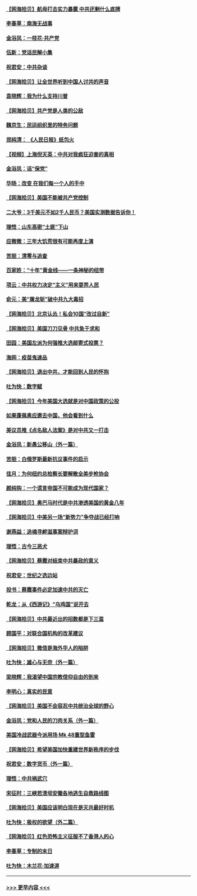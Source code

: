 #### [【网海拾贝】航母打击实力暴露 中共还剩什么底牌](../pages/nsc993/n12371825.md?t=09020702) 
#### [李春草：南海无战事](../pages/nsc993/n12371159.md?t=09020702) 
#### [金浴凤：一枝花·共产党](../pages/nsc993/n12368757.md?t=09020702) 
#### [伍新：党话民解小集](../pages/nsc993/n12366907.md?t=09020702) 
#### [祝君安：中共杂谈](../pages/nsc993/n12366076.md?t=09020702) 
#### [【网海拾贝】让全世界听到中国人讨共的声音](../pages/nsc993/n12365569.md?t=09020702) 
#### [袁晓辉：我为什么支持川普](../pages/nsc993/n12362670.md?t=09020702) 
#### [【网海拾贝】共产党是人类的公敌](../pages/nsc993/n12363182.md?t=09020702) 
#### [魏京生：民运组织里的特务问题](../pages/nsc993/n12363010.md?t=09020702) 
#### [郑纯清： 《人民日报》纸包火](../pages/nsc993/n12362706.md?t=09020702) 
#### [【视频】上海倪天英：中共对我疯狂迫害的真相](../pages/nsc993/n12356341.md?t=09020702) 
#### [金浴凤：话“保党”](../pages/nsc993/n12361867.md?t=09020702) 
#### [华旸：改变 在我们每一个人的手中](../pages/nsc993/n12361774.md?t=09020702) 
#### [【网海拾贝】美国不能被共产党控制](../pages/nsc993/n12360271.md?t=09020702) 
#### [二大爷：3千美元不如2千人民币？美国实测数据告诉你！](../pages/nsc993/n12358563.md?t=09020702) 
#### [理悟：山东高密“土匪”下山](../pages/nsc993/n12358535.md?t=09020702) 
#### [应微微：三年大饥荒很有可能再度上演](../pages/nsc993/n12358523.md?t=09020702) 
#### [苦胆：清零与追查](../pages/nsc993/n12358501.md?t=09020702) 
#### [百家姓：“十年”黄金线——一条神秘的纽带](../pages/nsc993/n12358319.md?t=09020702) 
#### [项云：中共权力决定“主义”用来耍弄人民](../pages/nsc993/n12358172.md?t=09020702) 
#### [俞元：美“屠龙斩”破中共九大毒招](../pages/nsc993/n12357822.md?t=09020702) 
#### [【网海拾贝】北京认怂！私会10国“改过自新”](../pages/nsc993/n12357784.md?t=09020702) 
#### [【网海拾贝】美国刀刀见骨 中共急于求和](../pages/nsc993/n12355511.md?t=09020702) 
#### [田园：美国左派为何强推大选邮寄式投票？](../pages/nsc993/n12352963.md?t=09020702) 
#### [海网：疫苗鬼速品](../pages/nsc993/n12354438.md?t=09020702) 
#### [【网海拾贝】退出中共，才能回到人民的怀抱](../pages/nsc993/n12352634.md?t=09020702) 
#### [吐为快：数字赋](../pages/nsc993/n12352317.md?t=09020702) 
#### [【网海拾贝】今年美国大选就是对中国政策的公投](../pages/nsc993/n12350973.md?t=09020702) 
#### [如果蓬佩奥应邀去中国，他会看到什么](../pages/nsc993/n12350945.md?t=09020702) 
#### [美议员推《点名敌人法案》是对中共又一打击](../pages/nsc993/n12350765.md?t=09020702) 
#### [金浴凤：新愚公移山（外一篇）](../pages/nsc993/n12350253.md?t=09020702) 
#### [苦胆：白俄罗斯最新抗议事件的启示](../pages/nsc993/n12349989.md?t=09020702) 
#### [佳月：为何纽约总检察长要解散全美步枪协会](../pages/nsc993/n12349939.md?t=09020702) 
#### [颜纯钩：一个谎言帝国不可能成为现代国家？](../pages/nsc993/n12349898.md?t=09020702) 
#### [【网海拾贝】奥巴马时代是中共渗透美国的黄金八年](../pages/nsc993/n12349284.md?t=09020702) 
#### [【网海拾贝】中美另一场“新势力”争夺战已经打响](../pages/nsc993/n12346998.md?t=09020702) 
#### [谢燕益：追魂寻衅滋事案辩护词](../pages/nsc993/n12346892.md?t=09020702) 
#### [理悟：古今三恶犬](../pages/nsc993/n12345190.md?t=09020702) 
#### [【网海拾贝】蔡霞对结束中共暴政的意义](../pages/nsc993/n12344263.md?t=09020702) 
#### [祝君安：世纪之选边站](../pages/nsc993/n12342382.md?t=09020702) 
#### [投书：蔡霞事件必定加速中共的灭亡](../pages/nsc993/n12341881.md?t=09020702) 
#### [乾龙：从《西游记》“乌鸡国”说开去](../pages/nsc993/n12341690.md?t=09020702) 
#### [【网海拾贝】中共最近出的招数都是下三滥](../pages/nsc993/n12341593.md?t=09020702) 
#### [顾国平：对联合国机构的改革建议](../pages/nsc993/n12339928.md?t=09020702) 
#### [【网海拾贝】微信是海外华人的陷阱](../pages/nsc993/n12338868.md?t=09020702) 
#### [吐为快：雄心与无奈（外一篇）](../pages/nsc993/n12338132.md?t=09020702) 
#### [梁晓辉：我渴望中国宗教信仰自由的到来](../pages/nsc993/n12336657.md?t=09020702) 
#### [李明心：真实的民意](../pages/nsc993/n12336089.md?t=09020702) 
#### [【网海拾贝】美国不会容忍中共统治全球的野心](../pages/nsc993/n12336063.md?t=09020702) 
#### [金浴凤：党和人民的刀肉关系（外一篇）](../pages/nsc993/n12335834.md?t=09020702) 
#### [美国冷战武器今派用场 Mk 48重型鱼雷](../pages/nsc993/n12335354.md?t=09020702) 
#### [【网海拾贝】希望美国加快重建世界新秩序的步伐](../pages/nsc993/n12334224.md?t=09020702) 
#### [祝君安：数字货币（外一篇）](../pages/nsc993/n12334186.md?t=09020702) 
#### [理悟：中共祸武穴](../pages/nsc993/n12333962.md?t=09020702) 
#### [宋征时：三峡若溃坝安徽各地逃生自救路线图](../pages/nsc993/n12332450.md?t=09020702) 
#### [【网海拾贝】美国应该明白现在是灭共最好时机](../pages/nsc993/n12332313.md?t=09020702) 
#### [吐为快：极权的欲望（外二篇）](../pages/nsc993/n12332089.md?t=09020702) 
#### [【网海拾贝】红色恐怖主义征服不了香港人的心](../pages/nsc993/n12329296.md?t=09020702) 
#### [李春草：专制的末日](../pages/nsc993/n12329079.md?t=09020702) 
#### [吐为快：木兰花‧加速道](../pages/nsc993/n12327366.md?t=09020702) 

----
#### [ >>> 更早内容 <<< ](../indexes/nsc993-earlier.md)
